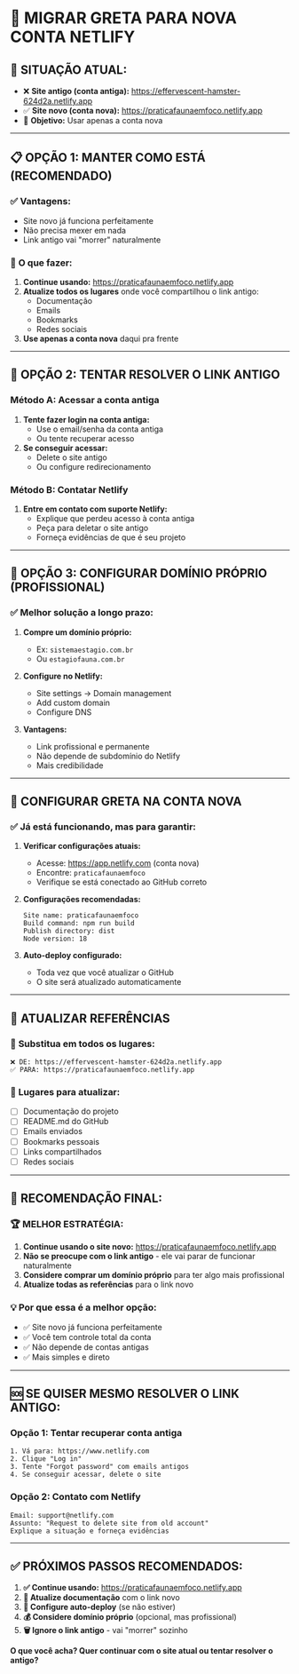 # 🔄 MIGRAR GRETA PARA NOVA CONTA NETLIFY

## 🎯 SITUAÇÃO ATUAL:
- ❌ **Site antigo (conta antiga):** https://effervescent-hamster-624d2a.netlify.app
- ✅ **Site novo (conta nova):** https://praticafaunaemfoco.netlify.app
- 🎯 **Objetivo:** Usar apenas a conta nova

---

## 📋 OPÇÃO 1: MANTER COMO ESTÁ (RECOMENDADO)

### ✅ **Vantagens:**
- Site novo já funciona perfeitamente
- Não precisa mexer em nada
- Link antigo vai "morrer" naturalmente

### 📝 **O que fazer:**
1. **Continue usando:** https://praticafaunaemfoco.netlify.app
2. **Atualize todos os lugares** onde você compartilhou o link antigo:
   - Documentação
   - Emails
   - Bookmarks
   - Redes sociais
3. **Use apenas a conta nova** daqui pra frente

---

## 🔄 OPÇÃO 2: TENTAR RESOLVER O LINK ANTIGO

### Método A: Acessar a conta antiga
1. **Tente fazer login na conta antiga:**
   - Use o email/senha da conta antiga
   - Ou tente recuperar acesso
2. **Se conseguir acessar:**
   - Delete o site antigo
   - Ou configure redirecionamento

### Método B: Contatar Netlify
1. **Entre em contato com suporte Netlify:**
   - Explique que perdeu acesso à conta antiga
   - Peça para deletar o site antigo
   - Forneça evidências de que é seu projeto

---

## 🎯 OPÇÃO 3: CONFIGURAR DOMÍNIO PRÓPRIO (PROFISSIONAL)

### ✅ **Melhor solução a longo prazo:**
1. **Compre um domínio próprio:**
   - Ex: `sistemaestagio.com.br`
   - Ou `estagiofauna.com.br`

2. **Configure no Netlify:**
   - Site settings → Domain management
   - Add custom domain
   - Configure DNS

3. **Vantagens:**
   - Link profissional e permanente
   - Não depende de subdomínio do Netlify
   - Mais credibilidade

---

## 🚀 CONFIGURAR GRETA NA CONTA NOVA

### ✅ **Já está funcionando, mas para garantir:**

1. **Verificar configurações atuais:**
   - Acesse: https://app.netlify.com (conta nova)
   - Encontre: `praticafaunaemfoco`
   - Verifique se está conectado ao GitHub correto

2. **Configurações recomendadas:**
   ```
   Site name: praticafaunaemfoco
   Build command: npm run build
   Publish directory: dist
   Node version: 18
   ```

3. **Auto-deploy configurado:**
   - Toda vez que você atualizar o GitHub
   - O site será atualizado automaticamente

---

## 📱 ATUALIZAR REFERÊNCIAS

### 🔄 **Substitua em todos os lugares:**
```
❌ DE: https://effervescent-hamster-624d2a.netlify.app
✅ PARA: https://praticafaunaemfoco.netlify.app
```

### 📍 **Lugares para atualizar:**
- [ ] Documentação do projeto
- [ ] README.md do GitHub
- [ ] Emails enviados
- [ ] Bookmarks pessoais
- [ ] Links compartilhados
- [ ] Redes sociais

---

## 🎯 RECOMENDAÇÃO FINAL:

### 🏆 **MELHOR ESTRATÉGIA:**

1. **Continue usando o site novo:** https://praticafaunaemfoco.netlify.app
2. **Não se preocupe com o link antigo** - ele vai parar de funcionar naturalmente
3. **Considere comprar um domínio próprio** para ter algo mais profissional
4. **Atualize todas as referências** para o link novo

### 💡 **Por que essa é a melhor opção:**
- ✅ Site novo já funciona perfeitamente
- ✅ Você tem controle total da conta
- ✅ Não depende de contas antigas
- ✅ Mais simples e direto

---

## 🆘 SE QUISER MESMO RESOLVER O LINK ANTIGO:

### Opção 1: Tentar recuperar conta antiga
```
1. Vá para: https://www.netlify.com
2. Clique "Log in"
3. Tente "Forgot password" com emails antigos
4. Se conseguir acessar, delete o site
```

### Opção 2: Contato com Netlify
```
Email: support@netlify.com
Assunto: "Request to delete site from old account"
Explique a situação e forneça evidências
```

---

## ✅ **PRÓXIMOS PASSOS RECOMENDADOS:**

1. **✅ Continue usando:** https://praticafaunaemfoco.netlify.app
2. **📝 Atualize documentação** com o link novo
3. **🔄 Configure auto-deploy** (se não estiver)
4. **💰 Considere domínio próprio** (opcional, mas profissional)
5. **🗑️ Ignore o link antigo** - vai "morrer" sozinho

**O que você acha? Quer continuar com o site atual ou tentar resolver o antigo?**